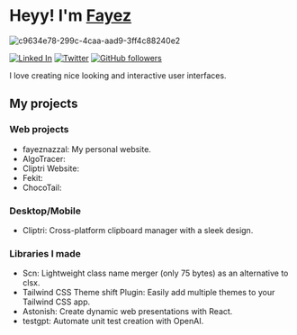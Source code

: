<!-- Title -->
# Heyy! I'm [Fayez](https://fayeznazzal.com)

<!-- Image -->
![c9634e78-299c-4caa-aad9-3ff4c88240e2](https://user-images.githubusercontent.com/49946791/221348747-c5cb74ba-1cb0-4e4f-9a69-e1ba8294b64f.jpeg)

<!-- Badges -->
[![Linked In](https://img.shields.io/badge/LinkedIn-0077B5?style=for-the-badge&logo=linkedin&logoColor=white)](https://www.linkedin.com/in/fayez-nazzal/)
[![Twitter](https://img.shields.io/badge/Twitter-1DA1F2?style=for-the-badge&logo=twitter&logoColor=white)](https://twitter.com/_fayeznazzal?lang=en)
[![GitHub followers](https://img.shields.io/github/followers/fayez-nazzal?label=Follow&style=social)](https://github.com/fayez-nazzal)

<!-- Description -->
I love creating nice looking and interactive user interfaces.


## My projects


### Web projects
- fayeznazzal: My personal website.
- AlgoTracer: 
- Cliptri Website: 
- Fekit: 
- ChocoTail: 

### Desktop/Mobile
- Cliptri: Cross-platform clipboard manager with a sleek design.

### Libraries I made
- Scn: Lightweight class name merger (only 75 bytes) as an alternative to clsx.
- Tailwind CSS Theme shift Plugin: Easily add multiple themes to your Tailwind CSS app.
- Astonish: Create dynamic web presentations with React.
- testgpt: Automate unit test creation with OpenAI.

